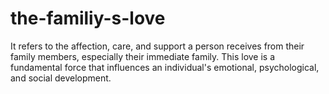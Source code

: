 # the-familiy-s-love
It refers to the affection, care, and support a person receives from their family members, especially their immediate family. This love is a fundamental force that influences an individual's emotional, psychological, and social development.
